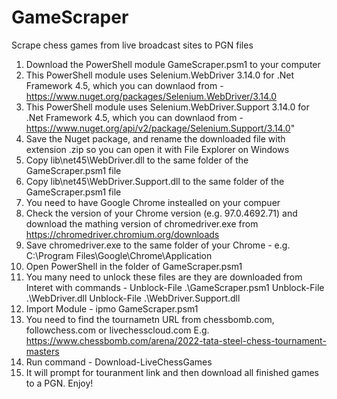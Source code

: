 # GameScraper
Scrape chess games from live broadcast sites to PGN files
1. Download the PowerShell module GameScraper.psm1 to your computer
2. This PowerShell module uses Selenium.WebDriver 3.14.0 for .Net Framework 4.5, which you can downlaod from - https://www.nuget.org/packages/Selenium.WebDriver/3.14.0
3. This PowerShell module uses Selenium.WebDriver.Support 3.14.0 for .Net Framework 4.5, which you can downlaod from - https://www.nuget.org/api/v2/package/Selenium.Support/3.14.0"
4. Save the Nuget package, and rename the downloaded file with extension .zip so you can open it with File Explorer on Windows
5. Copy lib\net45\WebDriver.dll to the same folder of the GameScraper.psm1 file
6. Copy lib\net45\WebDriver.Support.dll to the same folder of the GameScraper.psm1 file
7. You need to have Google Chrome instealled on your compuer
8. Check the version of your Chrome version (e.g.  97.0.4692.71) and download the mathing version of chromedriver.exe from https://chromedriver.chromium.org/downloads
9. Save chromedriver.exe to the same folder of your Chrome - e.g. C:\Program Files\Google\Chrome\Application
10. Open PowerShell in the folder of GameScraper.psm1
11. You many need to unlock these files are they are downloaded from Interet with commands -
    Unblock-File .\GameScraper.psm1
    Unblock-File .\WebDriver.dll
    Unblock-File .\WebDriver.Support.dll
12. Import Module -
    ipmo GameScraper.psm1
13. You need to find the tournametn URL from chessbomb.com, followchess.com or livechesscloud.com
E.g. https://www.chessbomb.com/arena/2022-tata-steel-chess-tournament-masters
14. Run command - Download-LiveChessGames
15. It will prompt for touranment link and then download all finished games to a PGN.
Enjoy!
   
